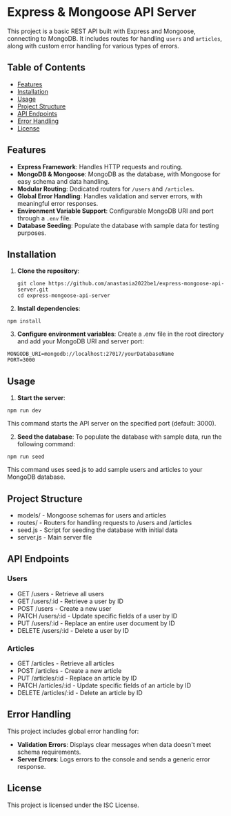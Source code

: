 # Express & Mongoose API Server

This project is a basic REST API built with Express and Mongoose, connecting to MongoDB. It includes routes for handling `users` and `articles`, along with custom error handling for various types of errors.

## Table of Contents

- [Features](#features)
- [Installation](#installation)
- [Usage](#usage)
- [Project Structure](#project-structure)
- [API Endpoints](#api-endpoints)
- [Error Handling](#error-handling)
- [License](#license)

## Features

- **Express Framework**: Handles HTTP requests and routing.
- **MongoDB & Mongoose**: MongoDB as the database, with Mongoose for easy schema and data handling.
- **Modular Routing**: Dedicated routers for `/users` and `/articles`.
- **Global Error Handling**: Handles validation and server errors, with meaningful error responses.
- **Environment Variable Support**: Configurable MongoDB URI and port through a `.env` file.
- **Database Seeding**: Populate the database with sample data for testing purposes.

## Installation

1. **Clone the repository**:

   ```
   git clone https://github.com/anastasia2022be1/express-mongoose-api-server.git
   cd express-mongoose-api-server
   ```

2. **Install dependencies**:

```
npm install
```

3. **Configure environment variables**: Create a .env file in the root directory and add your MongoDB URI and server port:

```
MONGODB_URI=mongodb://localhost:27017/yourDatabaseName
PORT=3000
```

## Usage

1. **Start the server**:

```
npm run dev
```

This command starts the API server on the specified port (default: 3000).

2. **Seed the database**: To populate the database with sample data, run the following command:

```
npm run seed
```

This command uses seed.js to add sample users and articles to your MongoDB database.

## Project Structure

- models/ - Mongoose schemas for users and articles
- routes/ - Routers for handling requests to /users and /articles
- seed.js - Script for seeding the database with initial data
- server.js - Main server file

## API Endpoints

### Users

- GET /users - Retrieve all users
- GET /users/:id - Retrieve a user by ID
- POST /users - Create a new user
- PATCH /users/:id - Update specific fields of a user by ID
- PUT /users/:id - Replace an entire user document by ID
- DELETE /users/:id - Delete a user by ID

### Articles

- GET /articles - Retrieve all articles
- POST /articles - Create a new article
- PUT /articles/:id - Replace an article by ID
- PATCH /articles/:id - Update specific fields of an article by ID
- DELETE /articles/:id - Delete an article by ID

## Error Handling

This project includes global error handling for:

- **Validation Errors**: Displays clear messages when data doesn't meet schema requirements.
- **Server Errors**: Logs errors to the console and sends a generic error response.

## License

This project is licensed under the ISC License.
